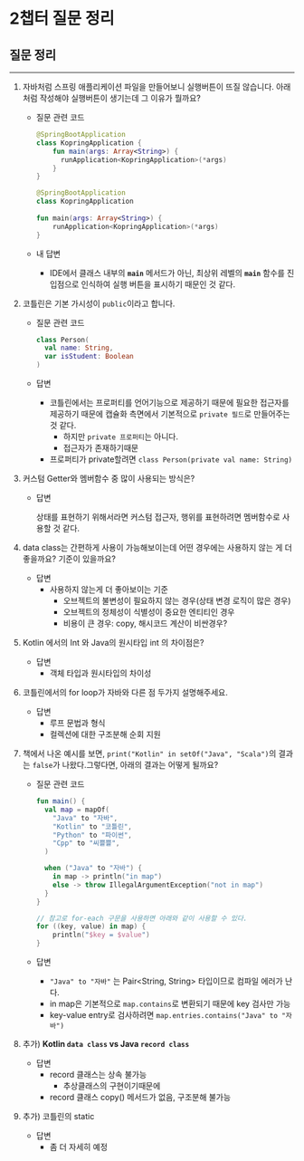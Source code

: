 # 2챕터 질문 정리

## 질문 정리

---

1. 자바처럼 스프링 애플리케이션 파일을 만들어보니 실행버튼이 뜨질 않습니다. 아래처럼 작성해야 실행버튼이 생기는데 그 이유가 뭘까요?
    - 질문 관련 코드

        ```kotlin
        @SpringBootApplication
        class KopringApplication {
            fun main(args: Array<String>) {
              runApplication<KopringApplication>(*args)
            }
        }
        
        @SpringBootApplication
        class KopringApplication
          
        fun main(args: Array<String>) {
            runApplication<KopringApplication>(*args)
        }
        ```

    - 내 답변
        - IDE에서 클래스 내부의 **`main`** 메서드가 아닌, 최상위 레벨의 **`main`** 함수를 진입점으로 인식하여 실행 버튼을 표시하기 때문인 것 같다.
2. 코틀린은 기본 가시성이 `public`이라고 합니다.
    - 질문 관련 코드

        ```kotlin
        class Person(
          val name: String,   
          var isStudent: Boolean
        )
        ```

    - 답변
        - 코틀린에서는 프로퍼티를 언어기능으로 제공하기 때문에 필요한 접근자를 제공하기 때문에 캡슐화 측면에서 기본적으로 `private 필드`로 만들어주는 것 같다.
            - 하지만 `private 프로퍼티`는 아니다.
            - 접근자가 존재하기때문
        - 프로퍼티가 private할려면 `class Person(private val name: String)`
3. 커스텀 Getter와 멤버함수 중 많이 사용되는 방식은?
    - 답변

      상태를 표현하기 위해서라면 커스텀 접근자, 행위를 표현하려면 멤버함수로 사용할 것 같다.

4. data class는 간편하게 사용이 가능해보이는데 어떤 경우에는 사용하지 않는 게 더 좋을까요? 기준이 있을까요?
    - 답변
        - 사용하지 않는게 더 좋아보이는 기준
            - 오브젝트의 불변성이 필요하지 않는 경우(상태 변경 로직이 많은 경우)
            - 오브젝트의 정체성이 식별성이 중요한 엔티티인 경우
            - 비용이 큰 경우: copy, 해시코드 계산이 비싼경우?
5. Kotlin 에서의 Int 와 Java의 원시타입 int 의 차이점은?
    - 답변
        - 객체 타입과 원시타입의 차이성
6. 코틀린에서의 for loop가 자바와 다른 점 두가지 설명해주세요.
    - 답변
        - 루프 문법과 형식
        - 컬렉션에 대한 구조분해 순회 지원
7. 책에서 나온 예시를 보면, `print("Kotlin" in setOf("Java", "Scala")`의 결과는 `false`가 나왔다.그렇다면, 아래의 결과는 어떻게 될까요?
    - 질문 관련 코드

        ```kotlin
        fun main() {
          val map = mapOf(
            "Java" to "자바",
            "Kotlin" to "코틀린",
            "Python" to "파이썬",
            "Cpp" to "씨쁠쁠",
          )
        
          when ("Java" to "자바") {
            in map -> println("in map")
            else -> throw IllegalArgumentException("not in map")
          }
        }
        
        // 참고로 for-each 구문을 사용하면 아래와 같이 사용할 수 있다.
        for ((key, value) in map) {
            println("$key = $value")
        }
        ```

    - 답변
        - `"Java" to "자바"` 는 Pair<String, String> 타입이므로 컴파일 에러가 난다.
        - in map은 기본적으로 `map.contains`로 변환되기 때문에 key 검사만 가능
        - key-value entry로 검사하려면 `map.entries.contains("Java" to "자바")`
8. 추가) **Kotlin `data class` vs Java `record class`**
    - 답변
        - record 클래스는 상속 불가능
            - 추상클래스의 구현이기때문에
        - record 클래스 copy() 메서드가 없음, 구조분해 불가능
9. 추가) 코틀린의 static
    - 답변
        - 좀 더 자세히 예정
